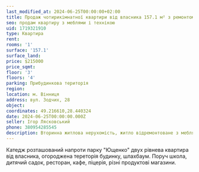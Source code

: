 ```yaml
---
last_modified_at: 2024-06-25T00:00:00+02:00
title: Продаж чотирикімнатної квартири від власника 157.1 м² з ремонтом на Зодчих
seo: продам квартиру з меблями і технікою
uid: 1719321910
type: Квартира
rent:
rooms: '1'
surface: '157.1'
surface_land:
price: $215000
price_sqmt:
floor: '3'
floors: '4'
parking: Прибудинкова територія
region:
location: м. Вінниця
address: вул. Зодчих, 28
object:
coordinates: 49.216610,28.440324
date: 2024-06-25T00:00:00.000Z
seller: Ігор Лясковський
phone: 380954285545
description: Вторинна житлова нерухомість, житло відремонтоване з меблями і технікою, придатне і готове для проживання
---
```


Катедж розташований напроти парку "Ющенко" двух рівнева квартира від власника, огороджена тереторія будинку, шлахбаум. Поруч школа, дитячий садок, ресторан, кафе, піцерія, різні продуктові магазини.
